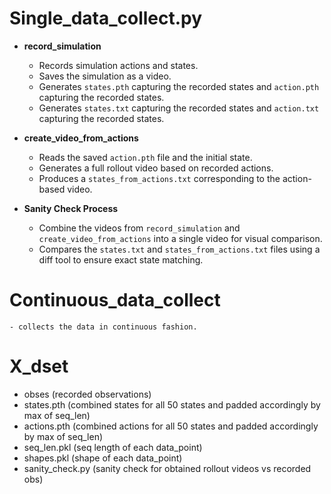 # Single_data_collect.py

- **record_simulation**
  - Records simulation actions and states.
  - Saves the simulation as a video.
  - Generates `states.pth` capturing the recorded states and `action.pth` capturing the recorded states.
  - Generates `states.txt` capturing the recorded states and `action.txt` capturing the recorded states.

- **create_video_from_actions**
  - Reads the saved `action.pth` file and the initial state.
  - Generates a full rollout video based on recorded actions.
  - Produces a `states_from_actions.txt` corresponding to the action-based video.


- **Sanity Check Process** 
  - Combine the videos from `record_simulation` and `create_video_from_actions` into a single video for visual comparison.
  - Compares the `states.txt` and `states_from_actions.txt` files using a diff tool to ensure exact state matching.


# Continuous_data_collect

    - collects the data in continuous fashion.

# X_dset
  - obses (recorded observations)
  - states.pth (combined states for all 50 states and padded accordingly by max of seq_len)
  - actions.pth (combined actions for all 50 states and padded accordingly by max of seq_len)
  - seq_len.pkl (seq length of each data_point)
  - shapes.pkl (shape of each data_point)
  - sanity_check.py (sanity check for obtained rollout videos vs recorded obs)